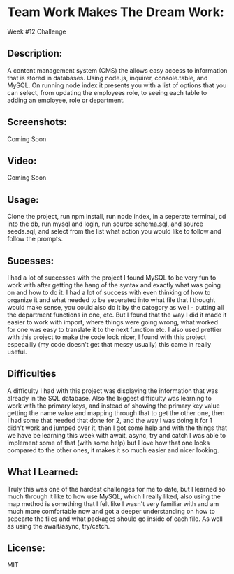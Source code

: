 # Team Work Makes The Dream Work:
Week #12 Challenge

## Description:
A content management system (CMS) the allows easy access to information that is stored in databases. Using node.js, inquirer, console.table, and MySQL. On running node index it presents you with a list of options that you can select, from updating the employees role, to seeing each table to adding an employee, role or department. 

## Screenshots:
Coming Soon

## Video:
Coming Soon

## Usage:
Clone the project, run npm install, run node index, in a seperate terminal, cd into the db, run mysql and login, run source schema.sql, and source seeds.sql, and select from the list what action you would like to follow and follow the prompts. 

## Sucesses:
I had a lot of successes with the project I found MySQL to be very fun to work with after getting the hang of the syntax and exactly what was going on and how to do it. I had a lot of success with even thinking of how to organize it and what needed to be seperated into what file that I thought would make sense, you could also do it by the category as well - putting all the department functions in one, etc. But I found that the way I did it made it easier to work with import, where things were going wrong, what worked for one was easy to translate it to the next function etc. I also used prettier with this project to make the code look nicer, I found with this project especailly (my code doesn't get that messy usually) this came in really useful.

## Difficulties
A difficulty I had with this project was displaying the information that was already in the SQL database. Also the biggest difficulty was learning to work with the primary keys, and instead of showing the primary key value getting the name value and mapping through that to get the other one, then I had some that needed that done for 2, and the way I was doing it for 1 didn't work and jumped over it, then I got some help and with the things that we have be learning this week with await, async, try and catch I was able to implement some of that (with some help) but I love how that one looks compared to the other ones, it makes it so much easier and nicer looking. 

## What I Learned:
 Truly this was one of the hardest challenges for me to date, but I learned so much through it like to how use MySQL, which I really liked, also using the map method is something that I felt like I wasn't very familiar with and am much more comfortable now and got a deeper understanding on how to sepearte the files and what packages should go inside of each file. As well as using the await/async, try/catch. 

## License: 
MIT

